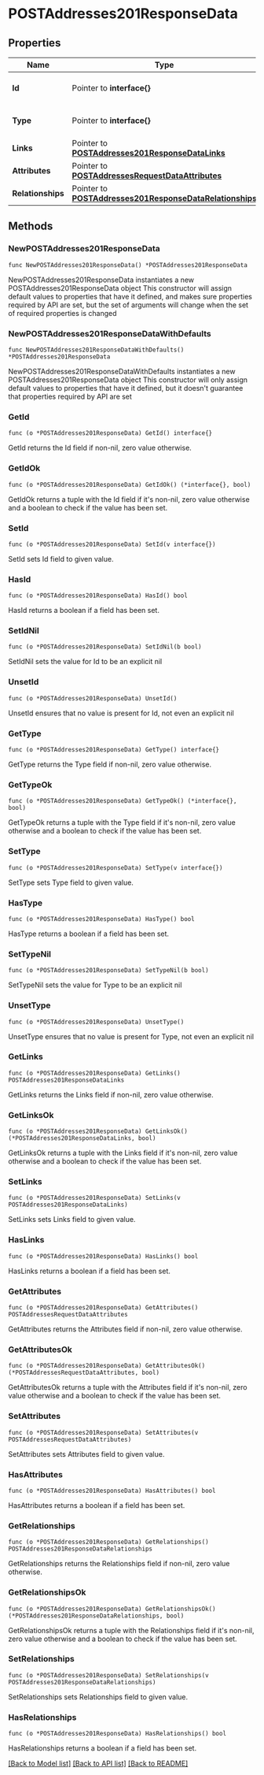 # POSTAddresses201ResponseData

## Properties

Name | Type | Description | Notes
------------ | ------------- | ------------- | -------------
**Id** | Pointer to **interface{}** | The resource&#39;s id | [optional] 
**Type** | Pointer to **interface{}** | The resource&#39;s type | [optional] 
**Links** | Pointer to [**POSTAddresses201ResponseDataLinks**](POSTAddresses201ResponseDataLinks.md) |  | [optional] 
**Attributes** | Pointer to [**POSTAddressesRequestDataAttributes**](POSTAddressesRequestDataAttributes.md) |  | [optional] 
**Relationships** | Pointer to [**POSTAddresses201ResponseDataRelationships**](POSTAddresses201ResponseDataRelationships.md) |  | [optional] 

## Methods

### NewPOSTAddresses201ResponseData

`func NewPOSTAddresses201ResponseData() *POSTAddresses201ResponseData`

NewPOSTAddresses201ResponseData instantiates a new POSTAddresses201ResponseData object
This constructor will assign default values to properties that have it defined,
and makes sure properties required by API are set, but the set of arguments
will change when the set of required properties is changed

### NewPOSTAddresses201ResponseDataWithDefaults

`func NewPOSTAddresses201ResponseDataWithDefaults() *POSTAddresses201ResponseData`

NewPOSTAddresses201ResponseDataWithDefaults instantiates a new POSTAddresses201ResponseData object
This constructor will only assign default values to properties that have it defined,
but it doesn't guarantee that properties required by API are set

### GetId

`func (o *POSTAddresses201ResponseData) GetId() interface{}`

GetId returns the Id field if non-nil, zero value otherwise.

### GetIdOk

`func (o *POSTAddresses201ResponseData) GetIdOk() (*interface{}, bool)`

GetIdOk returns a tuple with the Id field if it's non-nil, zero value otherwise
and a boolean to check if the value has been set.

### SetId

`func (o *POSTAddresses201ResponseData) SetId(v interface{})`

SetId sets Id field to given value.

### HasId

`func (o *POSTAddresses201ResponseData) HasId() bool`

HasId returns a boolean if a field has been set.

### SetIdNil

`func (o *POSTAddresses201ResponseData) SetIdNil(b bool)`

 SetIdNil sets the value for Id to be an explicit nil

### UnsetId
`func (o *POSTAddresses201ResponseData) UnsetId()`

UnsetId ensures that no value is present for Id, not even an explicit nil
### GetType

`func (o *POSTAddresses201ResponseData) GetType() interface{}`

GetType returns the Type field if non-nil, zero value otherwise.

### GetTypeOk

`func (o *POSTAddresses201ResponseData) GetTypeOk() (*interface{}, bool)`

GetTypeOk returns a tuple with the Type field if it's non-nil, zero value otherwise
and a boolean to check if the value has been set.

### SetType

`func (o *POSTAddresses201ResponseData) SetType(v interface{})`

SetType sets Type field to given value.

### HasType

`func (o *POSTAddresses201ResponseData) HasType() bool`

HasType returns a boolean if a field has been set.

### SetTypeNil

`func (o *POSTAddresses201ResponseData) SetTypeNil(b bool)`

 SetTypeNil sets the value for Type to be an explicit nil

### UnsetType
`func (o *POSTAddresses201ResponseData) UnsetType()`

UnsetType ensures that no value is present for Type, not even an explicit nil
### GetLinks

`func (o *POSTAddresses201ResponseData) GetLinks() POSTAddresses201ResponseDataLinks`

GetLinks returns the Links field if non-nil, zero value otherwise.

### GetLinksOk

`func (o *POSTAddresses201ResponseData) GetLinksOk() (*POSTAddresses201ResponseDataLinks, bool)`

GetLinksOk returns a tuple with the Links field if it's non-nil, zero value otherwise
and a boolean to check if the value has been set.

### SetLinks

`func (o *POSTAddresses201ResponseData) SetLinks(v POSTAddresses201ResponseDataLinks)`

SetLinks sets Links field to given value.

### HasLinks

`func (o *POSTAddresses201ResponseData) HasLinks() bool`

HasLinks returns a boolean if a field has been set.

### GetAttributes

`func (o *POSTAddresses201ResponseData) GetAttributes() POSTAddressesRequestDataAttributes`

GetAttributes returns the Attributes field if non-nil, zero value otherwise.

### GetAttributesOk

`func (o *POSTAddresses201ResponseData) GetAttributesOk() (*POSTAddressesRequestDataAttributes, bool)`

GetAttributesOk returns a tuple with the Attributes field if it's non-nil, zero value otherwise
and a boolean to check if the value has been set.

### SetAttributes

`func (o *POSTAddresses201ResponseData) SetAttributes(v POSTAddressesRequestDataAttributes)`

SetAttributes sets Attributes field to given value.

### HasAttributes

`func (o *POSTAddresses201ResponseData) HasAttributes() bool`

HasAttributes returns a boolean if a field has been set.

### GetRelationships

`func (o *POSTAddresses201ResponseData) GetRelationships() POSTAddresses201ResponseDataRelationships`

GetRelationships returns the Relationships field if non-nil, zero value otherwise.

### GetRelationshipsOk

`func (o *POSTAddresses201ResponseData) GetRelationshipsOk() (*POSTAddresses201ResponseDataRelationships, bool)`

GetRelationshipsOk returns a tuple with the Relationships field if it's non-nil, zero value otherwise
and a boolean to check if the value has been set.

### SetRelationships

`func (o *POSTAddresses201ResponseData) SetRelationships(v POSTAddresses201ResponseDataRelationships)`

SetRelationships sets Relationships field to given value.

### HasRelationships

`func (o *POSTAddresses201ResponseData) HasRelationships() bool`

HasRelationships returns a boolean if a field has been set.


[[Back to Model list]](../README.md#documentation-for-models) [[Back to API list]](../README.md#documentation-for-api-endpoints) [[Back to README]](../README.md)


